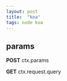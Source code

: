 ```yaml
---
layout: post
title:  "koa"
tags: node koa
---
```


## params
**POST**
ctx.params

**GET**
ctx.request.query
